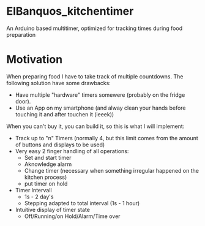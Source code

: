 # ElBanquos_kitchentimer
An Arduino based multitimer, optimized for tracking times during food preparation

# Motivation
When preparing food I have to take track of multiple countdowns. The following solution have some drawbacks:
* Have multiple "hardware" timers somewere (probably on the fridge door).
* Use an App on my smartphone (and alway clean your hands before touching it and after touchen it (ieeek))

When you can't buy it, you can build it, so this is what I will implement:

* Track up to "n" Timers (normally 4, but this limit comes from the amount of buttons and displays to be used)
* Very easy 2 finger handling of all operations:
  * Set and start timer
  * Aknowledge alarm
  * Change timer (necessary when something irregular happened on the kitchen process)
  * put timer on hold
* Timer Intervall
  * 1s - 2 day's
  * Stepping adapted to total interval (1s - 1 hour) 
* Intuitive display of timer state
  * Off/Running/on Hold/Alarm/Time over
  
